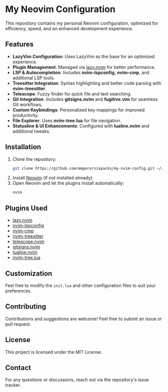# My Neovim Configuration

This repository contains my personal Neovim configuration, optimized for efficiency, speed, and an enhanced development experience.

## Features

- **LazyVim Configuration**: Uses LazyVim as the base for an optimized experience.
- **Plugin Management**: Managed via [lazy.nvim](https://github.com/folke/lazy.nvim) for better performance.
- **LSP & Autocompletion**: Includes **nvim-lspconfig**, **nvim-cmp**, and additional LSP tools.
- **Treesitter Integration**: Syntax highlighting and better code parsing with **nvim-treesitter**.
- **Telescope**: Fuzzy finder for quick file and text searching.
- **Git Integration**: Includes **gitsigns.nvim** and **fugitive.vim** for seamless Git workflows.
- **Custom Keybindings**: Personalized key mappings for improved productivity.
- **File Explorer**: Uses **nvim-tree.lua** for file navigation.
- **Statusline & UI Enhancements**: Configured with **lualine.nvim** and additional tweaks.

## Installation

1. Clone the repository:
   ```sh
   git clone https://github.com/emperorsixpacks/my-nvim-config.git ~/.config/nvim
   ```
2. Install [Neovim](https://neovim.io/) (if not installed already).
3. Open Neovim and let the plugins install automatically:
   ```sh
   nvim
   ```
## Plugins Used

- [lazy.nvim](https://github.com/folke/lazy.nvim)
- [nvim-lspconfig](https://github.com/neovim/nvim-lspconfig)
- [nvim-cmp](https://github.com/hrsh7th/nvim-cmp)
- [nvim-treesitter](https://github.com/nvim-treesitter/nvim-treesitter)
- [telescope.nvim](https://github.com/nvim-telescope/telescope.nvim)
- [gitsigns.nvim](https://github.com/lewis6991/gitsigns.nvim)
- [lualine.nvim](https://github.com/nvim-lualine/lualine.nvim)
- [nvim-tree.lua](https://github.com/nvim-tree/nvim-tree.lua)

## Customization
Feel free to modify the `init.lua` and other configuration files to suit your preferences.

## Contributing
Contributions and suggestions are welcome! Feel free to submit an issue or pull request.

## License
This project is licensed under the MIT License.

## Contact
For any questions or discussions, reach out via the repository's issue tracker.

